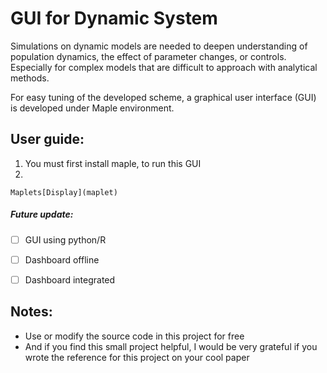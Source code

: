 # GUI for Dynamic System
Simulations on dynamic models are needed to deepen understanding of population dynamics, the effect of parameter changes, or controls. Especially for complex models that are difficult to approach with analytical methods.

For easy tuning of the developed scheme, a graphical user interface (GUI) is developed under Maple environment.


## User guide:

1. You must first install maple, to run this GUI
2. 

```maple
Maplets[Display](maplet)
```


##### Future update:
- [ ] GUI using python/R 
- [ ] Dashboard offline
- [ ] Dashboard integrated


## Notes:
- Use or modify the source code in this project for free
- And if you find this small project helpful, I would be very grateful if you wrote the reference for this project on your cool paper

 
